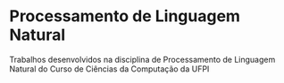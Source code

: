 # Processamento de Linguagem Natural
Trabalhos desenvolvidos na disciplina de Processamento de Linguagem Natural do Curso de Ciências da Computação da UFPI
